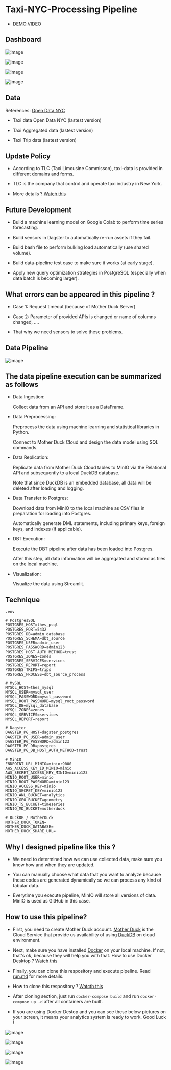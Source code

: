 # Taxi-NYC-Processing Pipeline 
- [DEMO VIDEO](https://drive.google.com/drive/folders/1RyPruEoPn-zYbq3FFYwOhJEzLBbye8sv?usp=sharing)

## Dashboard

![image](https://github.com/user-attachments/assets/0ac7c933-aafe-40b4-8645-e99d9d78041e)

![image](https://github.com/user-attachments/assets/73b4cf05-b51e-4b38-93bf-29767fc8bab2)

![image](https://github.com/user-attachments/assets/9237f4d8-2688-40ef-bf87-9f1e86a4bd24)

![image](https://github.com/user-attachments/assets/18958f99-a359-4f99-bf99-0dab6078d530)

## Data 

References: [Open Data NYC](https://opendata.cityofnewyork.us/data/) 

- Taxi data Open Data NYC (lastest version)

- Taxi Aggregated data (lastest version)

- Taxi Trip data (lastest version)

## Update Policy

- According to TLC (Taxi Limousine Commisson), taxi-data is provided in different domains and forms.

- TLC is the company that control and operate taxi industry in New York.

- More details ? [Watch this](https://www.nyc.gov/site/tlc/index.page)  

## Future Development 

- Build a machine learning model on Google Colab to perform time series forecasting.

- Build sensors in Dagster to automatically re-run assets if they fail.

- Build bash file to perform bulking load automatically (use shared volume).

- Build data-pipeline test case to make sure it works (at early stage).

- Apply new query optimization strategies in PostgreSQL (especially when data batch is becoming larger).

## What errors can be appeared in this pipeline ?

- Case 1: Request timeout (because of Mother Duck Server)

- Case 2: Parameter of provided APIs is changed or name of columns changed, ....

- That why we need sensors to solve these problems.

## Data Pipeline

![image](https://github.com/user-attachments/assets/a48e5c9a-8597-4960-a9f9-c035254ecba5)


## The data pipeline execution can be summarized as follows

- Data Ingestion:
  
  Collect data from an API and store it as a DataFrame.


- Data Preprocessing:
  
    Preprocess the data using machine learning and statistical libraries in Python.
  
    Connect to Mother Duck Cloud and design the data model using SQL commands.

  
- Data Replication:
  
    Replicate data from Mother Duck Cloud tables to MinIO via the Relational API and subsequently to a local DuckDB database.
  
    Note that since DuckDB is an embedded database, all data will be deleted after loading and logging.

  
- Data Transfer to Postgres:
  
    Download data from MinIO to the local machine as CSV files in preparation for loading into Postgres.
  
    Automatically generate DML statements, including primary keys, foreign keys, and indexes (if applicable).
  
  
- DBT Execution:
  
    Execute the DBT pipeline after data has been loaded into Postgres.
  
    After this step, all data information will be aggregated and stored as files on the local machine.

  
- Visualization:
 
  Visualize the data using Streamlit.

## Technique

    .env
    
    # PostgresSQL
    POSTGRES_HOST=thes_psql
    POSTGRES_PORT=5432
    POSTGRES_DB=admin_database
    POSTGRES_SCHEMA=dbt_source
    POSTGRES_USER=admin_user
    POSTGRES_PASSWORD=admin123
    POSTGRES_HOST_AUTH_METHOD=trust
    POSTGRES_ZONES=zones
    POSTGRES_SERVICES=services
    POSTGRES_REPORT=report
    POSTGRES_TRIPS=trips
    POSTGRES_PROCESS=dbt_source_process
    
    # MySQL
    MYSQL_HOST=thes_mysql
    MYSQL_USER=mysql_user
    MYSQL_PASSWORD=mysql_password
    MYSQL_ROOT_PASSWORD=mysql_root_password
    MYSQL_DB=mysql_database
    MYSQL_ZONES=zones
    MYSQL_SERVICES=services
    MYSQL_REPORT=report
    
    # Dagster
    DAGSTER_PG_HOST=dagster_postgres
    DAGSTER_PG_USER=admin_user
    DAGSTER_PG_PASSWORD=admin123
    DAGSTER_PG_DB=postgres
    DAGSTER_PG_DB_HOST_AUTH_METHOD=trust
    
    # MinIO
    ENDPOINT_URL_MINIO=minio:9000
    AWS_ACCESS_KEY_ID_MINIO=minio
    AWS_SECRET_ACCESS_KRY_MINIO=minio123
    MINIO_ROOT_USER=minio
    MINIO_ROOT_PASSWORD=minio123
    MINIO_ACCESS_KEY=minio
    MINIO_SECRET_KEY=minio123
    MINIO_ANL_BUCKET=analytics
    MINIO_GEO_BUCKET=geometry
    MINIO_TS_BUCKET=timeseries
    MINIO_MD_BUCKET=motherduck
    
    # DuckDB / MotherDuck
    MOTHER_DUCK_TOKEN=
    MOTHER_DUCK_DATABASE=
    MOTHER_DUCK_SHARE_URL=

## Why I designed pipeline like this ?

- We need to determined how we can use collected data, make sure you know how and when they are updated.

- You can manually choose what data that you want to analyze because these codes are generated dynamically so we can process any kind of tabular data.

- Everytime you execute pipeline, MinIO will store all versions of data. MinIO is used as GitHub in this case. 

## How to use this pipeline?

- First, you need to create Mother Duck account. [Mother Duck](https://motherduck.com/) is the Cloud Service that provide us availability of using [DuckDB](https://duckdb.org/) on cloud environment.

- Next, make sure you have installed [Docker](https://www.docker.com/) on your local machine. If not, that's ok, because they will help you with that. How to use Docker Desktop ? [Watch this](https://www.youtube.com/watch?v=7y50rZItKCQ)

- Finally, you can clone this respository and execute pipeline. Read [run.md](https://github.com/KhaiHuy123/taxi-nyc-processing-pipeline/blob/main/run.md) for more details.

- How to clone this respository ? [Watcth this](https://www.youtube.com/watch?v=8Dd7KRpKeaE)

- After cloning section, just run `docker-compose build` and run `docker-compose up -d` after all containers are built.

- If you are using Docker Destop and you can see these below pictures on your screen, it means your analytics system is ready to work. Good Luck !

![image](https://github.com/user-attachments/assets/4f39dfbc-eade-406f-a9a9-684e53b6b306)

![image](https://github.com/user-attachments/assets/0da35d6d-39ce-419d-ae16-a5ec1996e2af)

![image](https://github.com/user-attachments/assets/7776ea3f-289f-4275-912a-153bd1a0fdac)

![image](https://github.com/user-attachments/assets/4eaa2b39-5d8a-42c3-951d-b60803c97635)


